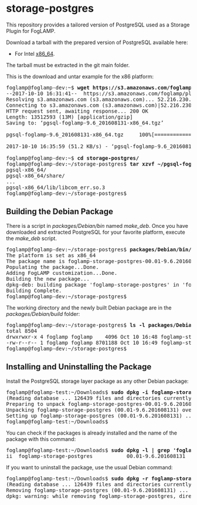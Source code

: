 # storage-postgres
This repository provides a tailored version of PostgreSQL used as a Storage Plugin for FogLAMP.

Download a tarball with the prepared version of PostgreSQL available here:
* For Intel [x86_64](https://s3.amazonaws.com/foglamp/plugins/storage/postgres/pgsql-foglamp-9.6_201608131-x86_64.tgz).

The tarball must be extracted in the git main folder. 

This is the download and untar example for the x86 platform:
<pre>
foglamp@foglamp-dev:~$ <b>wget https://s3.amazonaws.com/foglamp/plugins/storage/postgres/pgsql-foglamp-9.6_201608131-x86_64.tgz</b>
--2017-10-10 16:31:41--  https://s3.amazonaws.com/foglamp/plugins/storage/postgres/pgsql-foglamp-9.6_201608131-x86_64.tgz
Resolving s3.amazonaws.com (s3.amazonaws.com)... 52.216.230.125
Connecting to s3.amazonaws.com (s3.amazonaws.com)|52.216.230.125|:443... connected.
HTTP request sent, awaiting response... 200 OK
Length: 13512593 (13M) [application/gzip]
Saving to: ‘pgsql-foglamp-9.6_201608131-x86_64.tgz’

pgsql-foglamp-9.6_201608131-x86_64.tgz     100%[=====================================================================================>]  12.89M   127KB/s    in 4m 18s

2017-10-10 16:35:59 (51.2 KB/s) - ‘pgsql-foglamp-9.6_201608131-x86_64.tgz’ saved [13512593/13512593]

foglamp@foglamp-dev:~$ <b>cd storage-postgres/</b>
foglamp@foglamp-dev:~/storage-postgres$ <b>tar xzvf ~/pgsql-foglamp-9.6_201608131-x86_64.tgz</b>
pgsql-x86_64/
pgsql-x86_64/share/
...
pgsql-x86_64/lib/libcom_err.so.3
foglamp@foglamp-dev:~/storage-postgres$
</pre>


## Building the Debian Package

There is a script in _packages/Debian/bin_ named _make_deb_. Once you have downloaded and extracted PostgreSQL for your favorite platform, execute the _make_deb_ script.

<pre>
foglamp@foglamp-dev:~/storage-postgres$ <b>packages/Debian/bin/make_deb x86</b>
The platform is set as x86_64
The package name is foglamp-storage-postgres-00.01-9.6.201608131-x86_64
Populating the package...Done.
Adding FogLAMP customization...Done.
Building the new package...
dpkg-deb: building package 'foglamp-storage-postgres' in 'foglamp-storage-postgres-00.01-9.6.201608131-x86_64.deb'.
Building Complete.
foglamp@foglamp-dev:~/storage-postgres$
</pre>

The working directory and the newly built Debian package are in the _packages/Debian/build_ folder:
<pre>
foglamp@foglamp-dev:~/storage-postgres$ <b>ls -l packages/Debian/build</b>
total 8504
drwxrwxr-x 4 foglamp foglamp    4096 Oct 10 16:48 foglamp-storage-postgres-00.01-9.6.201608131-x86_64
-rw-r--r-- 1 foglamp foglamp 8701188 Oct 10 16:49 foglamp-storage-postgres-00.01-9.6.201608131-x86_64.deb
foglamp@foglamp-dev:~/storage-postgres$
</pre>


## Installing and Uninstalling the Package

Install the PostgreSQL storage layer package as any other Debian package:
<pre>
foglamp@foglamp-test:~/Downloads$ <b>sudo dpkg -i foglamp-storage-postgres-00.01-9.6.201608131-x86_64.deb</b>
(Reading database ... 126439 files and directories currently installed.)
Preparing to unpack foglamp-storage-postgres-00.01-9.6.201608131-x86_64.deb ...
Unpacking foglamp-storage-postgres (00.01-9.6.201608131) over (00.01-9.6.201608131) ...
Setting up foglamp-storage-postgres (00.01-9.6.201608131) ...
foglamp@foglamp-test:~/Downloads$
</pre>

You can check if the packages is already installed and the name of the package with this command:
<pre>
foglamp@foglamp-test:~/Downloads$ <b>sudo dpkg -l | grep 'foglamp'</b>
ii  foglamp-storage-postgres           00.01-9.6.201608131                        amd64        PostgreSQL Storage Layer Plugin for FogLAMPfoglamp@foglamp-test:~/Downloads$
</pre>

If you want to uninstall the package, use the usual Debian command:
<pre>
foglamp@foglamp-test:~/Downloads$ <b>sudo dpkg -r foglamp-storage-postgres</b>
(Reading database ... 126439 files and directories currently installed.)
Removing foglamp-storage-postgres (00.01-9.6.201608131) ...
dpkg: warning: while removing foglamp-storage-postgres, directory '/usr/local' not empty so not removed
</pre>

